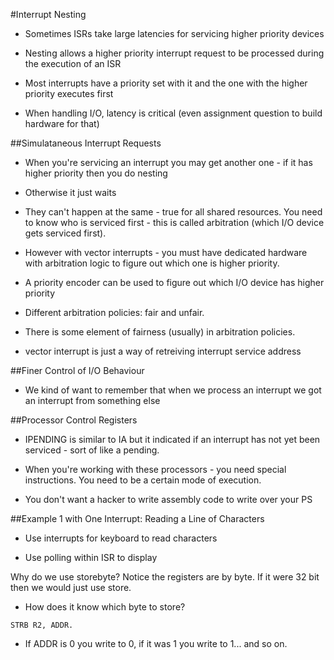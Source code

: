 #Interrupt Nesting

- Sometimes ISRs take large latencies for servicing higher priority devices

- Nesting allows a higher priority interrupt request to be processed during the execution of an ISR

- Most interrupts have a priority set with it and the one with the higher priority executes first

- When handling I/O, latency is critical (even assignment question to build hardware for that)

##Simulataneous Interrupt Requests

- When you're servicing an interrupt you may get another one - if it has higher priority then you do nesting

- Otherwise it just waits

- They can't happen at the same - true for all shared resources. You need to know who is serviced first - this
is called arbitration (which I/O device gets serviced first).

- However with vector interrupts - you must have dedicated hardware with arbitration logic to figure out which
one is higher priority.

- A priority encoder can be used to figure out which I/O device has higher priority

- Different arbitration policies: fair and unfair.

- There is some element of fairness (usually) in arbitration policies.

- vector interrupt is just a way of retreiving interrupt service address

##Finer Control of I/O Behaviour

- We kind of want to remember that when we process an interrupt we got an interrupt from something else

##Processor Control Registers

- IPENDING is similar to IA but it indicated if an interrupt has not yet been serviced - sort of like a pending.

- When you're working with these processors - you need special instructions. You need to be a certain mode of execution.

- You don't want a hacker to write assembly code to write over your PS

##Example 1 with One Interrupt: Reading a Line of Characters

- Use interrupts for keyboard to read characters

- Use polling within ISR to display

Why do we use storebyte? Notice the registers are by byte. If it were 32 bit then we would just use store.

- How does it know which byte to store?

```
STRB R2, ADDR.
```

- If ADDR is 0 you write to 0, if it was 1 you write to 1... and so on.


